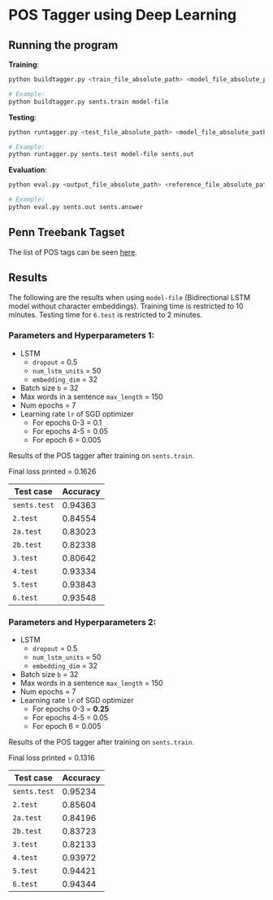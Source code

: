 # POS Tagger using Deep Learning

## Running the program

**Training**:
```sh
python buildtagger.py <train_file_absolute_path> <model_file_absolute_path>

# Example:
python buildtagger.py sents.train model-file
```

**Testing**:
```sh
python runtagger.py <test_file_absolute_path> <model_file_absolute_path> <output_file_absolute_path>

# Example:
python runtagger.py sents.test model-file sents.out
```

**Evaluation**:
```sh
python eval.py <output_file_absolute_path> <reference_file_absolute_path>

# Example:
python eval.py sents.out sents.answer
```

## Penn Treebank Tagset

The list of POS tags can be seen [here](https://www.clips.uantwerpen.be/pages/mbsp-tags).

## Results

The following are the results when using `model-file` (Bidirectional LSTM model without character embeddings).
Training time is restricted to 10 minutes. 
Testing time for `6.test` is restricted to 2 minutes.

### Parameters and Hyperparameters 1:
- LSTM
    - `dropout` = 0.5
    - `num_lstm_units` = 50 
    - `embedding_dim` = 32
- Batch size `b` = 32
- Max words in a sentence `max_length` = 150
- Num epochs = 7
- Learning rate `lr` of SGD optimizer
    - For epochs 0-3 = 0.1
    - For epochs 4-5 = 0.05
    - For epoch 6 = 0.005

Results of the POS tagger after training on `sents.train`.

Final loss printed = 0.1626

| Test case    | Accuracy |
| ------------ | -------- |
| `sents.test` | 0.94363  |
| `2.test`     | 0.84554  |
| `2a.test`    | 0.83023  |
| `2b.test`    | 0.82338  |
| `3.test`     | 0.80642  |
| `4.test`     | 0.93334  |
| `5.test`     | 0.93843  |
| `6.test`     | 0.93548  |


### Parameters and Hyperparameters 2:
- LSTM
    - `dropout` = 0.5
    - `num_lstm_units` = 50 
    - `embedding_dim` = 32
- Batch size `b` = 32
- Max words in a sentence `max_length` = 150
- Num epochs = 7
- Learning rate `lr` of SGD optimizer
    - For epochs 0-3 = **0.25**
    - For epochs 4-5 = 0.05
    - For epoch 6 = 0.005

Results of the POS tagger after training on `sents.train`.

Final loss printed = 0.1316

| Test case    | Accuracy |
| ------------ | -------- |
| `sents.test` | 0.95234  |
| `2.test`     | 0.85604  |
| `2a.test`    | 0.84196  |
| `2b.test`    | 0.83723  |
| `3.test`     | 0.82133  |
| `4.test`     | 0.93972  |
| `5.test`     | 0.94421  |
| `6.test`     | 0.94344  |
